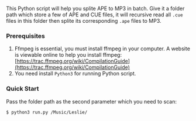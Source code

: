 This Python script will help you splite APE to MP3 in batch. Give it a folder path which store a few of APE and CUE files, it will recursive read all `.cue` files in this folder then splite its corresponding `.ape` files to MP3. 

### Prerequisites
1. Ffmpeg is essential, you must install ffmpeg in your computer.
   A website is viewable online to help you install ffmpeg: [https://trac.ffmpeg.org/wiki/CompilationGuide](https://trac.ffmpeg.org/wiki/CompilationGuide)
2. You need install `Python3` for running Python script.

### Quick Start

Pass the folder path as the second parameter which you need to scan:
```
$ python3 run.py /Music/Leslie/ 
```





